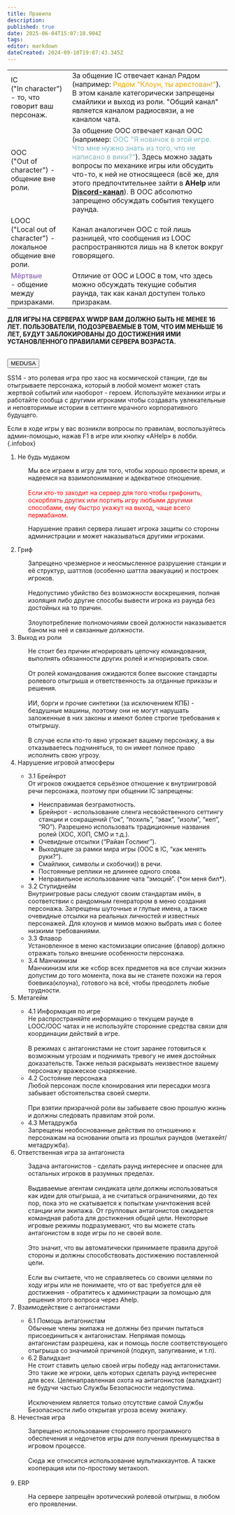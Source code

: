 ```yaml
---
title: Правила
description: 
published: true
date: 2025-06-04T15:07:10.904Z
tags: 
editor: markdown
dateCreated: 2024-09-10T19:07:43.345Z
---
```


<table id="info-table">
  
  <tr>
    <td><span>IC</span><br><span>("In character") - то, что говорит ваш персонаж.</span></td>
    <td>За общение IC отвечает канал Рядом (например: <span style="color:#e7a700">Рядом "Клоун, ты арестован!"</span>). В этом канале категорически запрещены смайлики и выход из роли. "Общий канал" является каналом радиосвязи, а не каналом чата.</td>
  </tr>
  <tr>
    <td><span>OOC</span><br><span>("Out of character") - общение вне роли.</span></td>
    <td>За общение OOC отвечает канал OOC (например: <span style="color:#7db8be">OOC "Я новичок в этой игре. Что мне нужно знать из того, что не написано в вики?"</span>). Здесь можно задать вопросы по механике игры или обсудить что-то, к ней не относящееся (всё же, для этого предпочтительнее зайти в <b>AHelp</b> или <b><a href="https://discord.gg/zcBMKYsUJX">Discord-канал</a></b>). В OOC абсолютно <span class="t-red">запрещено</span> обсуждать события текущего раунда.</td>
  </tr>
  <tr>
    <td><span>LOOC</span><br><span>("Local out of character") - локальное общение вне роли.</span></td>
    <td>Канал аналогичен OOC с той лишь разницей, что сообщения из LOOC распространяются лишь на 8 клеток вокруг говорящего.</td>
  </tr>
  <tr>
    <td><span style="color: #7851A9">Мёртвые</span><br><span>- общение между призраками.</span></td>
    <td>Отличие от OOC и LOOC в том, что здесь можно обсуждать текущие события раунда, так как канал доступен только призракам.</td>
  </tr>
</table>

<div id="rule-table">
  <p id="warn" class="t-red infobox danger-custom"><b>ДЛЯ ИГРЫ НА СЕРВЕРАХ WWDP ВАМ ДОЛЖНО <b>БЫТЬ НЕ МЕНЕЕ 16 ЛЕТ</b>. ПОЛЬЗОВАТЕЛИ, ПОДОЗРЕВАЕМЫЕ В ТОМ, ЧТО ИМ МЕНЬШЕ 16 ЛЕТ, БУДУТ ЗАБЛОКИРОВАНЫ ДО ДОСТИЖЕНИЯ ИМИ УСТАНОВЛЕННОГО ПРАВИЛАМИ СЕРВЕРА ВОЗРАСТА.</b></p>
<br>
	<div id="servers">
    <button id="medusa">MEDUSA</button>
	</div>
  <div id="rule">

<p id="desc-med"><span id="medusa-in-text">SS14</span> - это ролевая игра про хаос на космической станции, где вы отыгрываете персонажа, который в любой момент может стать жертвой событий или наоборот - героем. Используйте механики игры и работайте сообща с другими игроками чтобы создавать увлекательные и неповторимые истории в сеттинге мрачного корпоративного будущего.
</p>

Если в ходе игры у вас возникли вопросы по правилам, воспользуйтесь админ-помощью, нажав F1 в игре или кнопку «AHelp» в лобби.
{.infobox}
    
<ol id="rule-list">
<li>Не будь мудаком</li>
  <ul class="ul-in-list">
   Мы все играем в игру для того, чтобы хорошо провести время, и надеемся на взаимопонимание и адекватное отношение.<br><br>
   <span style="color: #ff0000;">Если кто-то заходит на сервер для того чтобы грифонить, оскорблять других или портить игру любыми другими способами, ему быстро укажут на выход, чаще всего пермабаном. </span>

Нарушение правил сервера лишает игрока защиты со стороны администрации и может наказываться другими игроками.

  </ul>

<li>Гриф</li>
  <ul class="ul-in-list">
Запрещено чрезмерное и неосмысленное разрушение станции и её структур, шаттлов (особенно шаттла эвакуации) и построек игроков.<br><br>
Недопустимо убийство без возможности воскрешения, полная изоляция либо другие способы вывести игрока из раунда без достойных на то причин.<br><br>
Злоупотребление полномочиями своей должности наказывается баном на неё и связанные должности.
  </ul>

<li>Выход из роли</li>
  <ul class="ul-in-list">
Не стоит без причин игнорировать цепочку командования, выполнять обязанности других ролей и игнорировать свои.<br><br>
От ролей командования ожидаются более высокие стандарты ролевого отыгрыша и ответственность за отданные приказы и решения.<br><br>
ИИ, борги и прочие синтетики (за исключением КПБ) - бездушные машины, поэтому они не могут нарушать заложенные в них законы и имеют более строгие требования к отыгрышу.<br><br>
В случае если кто-то явно угрожает вашему персонажу, а вы отказываетесь подчиняться, то он имеет полное право исполнить свою угрозу.
  </ul>

<li>Нарушение игровой атмосферы</li>
  <ul class="ul-in-list">
   <li>3.1 Брейнрот</li>
От игроков ожидается серьёзное отношение к внутриигровой речи персонажа, поэтому при общении IC запрещены:
<ul>
  <li>Неисправимая безграмотность.</li>
  <li>Брейнрот - использование сленга несвойственного сеттингу станции и сокращений (“ок”, “похиль”, “эвак”, “изоли”, “кеп”, “ЯО”). Разрешено использовать традиционные названия ролей (ХОС, ХОП, СМО и т.д.).</li>
  <li>Очевидные отсылки (“Райан Гослинг”).</li>
  <li>Выходящее за рамки мира игры (OOC в IC, “как менять руки?”).</li>
  <li>Смайлики, символы и скобочки)) в речи.</li>
  <li>Постоянные реплики не длиннее одного слова.</li>
  <li>Неправильное использование чата “эмоций”. (*он меня бил*).</li>
</ul>

   <li>3.2 Ступиднейм</li>
Внутриигровые расы следуют своим стандартам имён, в соответствии с рандомным генератором в меню создания персонажа. Запрещены шуточные и глупые имена, а также очевидные отсылки на реальных личностей и известных персонажей. Для клоунов и мимов можно выбрать имя с более низкими требованиями.

   <li>3.3 Флавор</li>
Установленное в меню кастомизации описание (флавор) должно отражать только внешние особенности персонажа.

   <li>3.4 Манчкинизм</li>
Манчкинизм или же «сбор всех предметов на все случаи жизни» допустим до того момента, пока вы не станете похожи на героя боевика(клоуна), готового на всё, чтобы преодолеть любые трудности.

  </ul>
<li>Метагейм</li>
  <ul class="ul-in-list">
   <li>4.1 Информация по игре</li>
   <span class="t-red">Не распространяйте информацию о текущем раунде в LOOC/OOC чатах и не используйте сторонние средства связи для координации действий в игре.</span><br><br>
   В режимах с антагонистами не стоит заранее готовиться к возможным угрозам и поднимать тревогу не имея достойных доказательств. Также <span class="t-red">нельзя</span> раскрывать неизвестное вашему персонажу вражеское снаряжение.
   
   <li>4.2 Состояние персонажа</li>
   Любой персонаж после клонирования или пересадки мозга <span class="t-red">забывает</span> обстоятельства своей смерти. <br><br>
   При взятии призрачной роли вы забываете свою прошлую жизнь и должны следовать правилам этой роли.
   
   <li>4.3 Метадружба</li>
   Запрещены необоснованные действия по отношению к персонажам на основании опыта из прошлых раундов (метахейт/метадружба).

   
  </ul>
<li>Ответственная игра за антагониста</li>
  <ul class="ul-in-list">
  Задача антагонистов - сделать раунд интереснее и опаснее для остальных игроков в разумных пределах.<br><br>
  Выдаваемые агентам синдиката цели должны использоваться как идеи для отыгрыша, а не считаться ограничениями, до тех пор, пока это не скатывается к <span class="t-red">попыткам уничтожения всей станции или экипажа</span>.
   От групповых антагонистов ожидается командная работа для достижения общей цели.
  Некоторые игровые режимы подразумевают, что вы можете стать антагонистом в ходе игры по не своей воле.<br><br>
  Это значит, что вы <span class="t-red">автоматически принимаете правила другой стороны</span> и должны способствовать достижению поставленной цели.<br><br>
    Если вы считаете, что не справляетесь со своими целями по ходу игры или не понимаете, что от вас требуется для её достижения - обратитесь к администрации за помощью для решения этого вопроса через Ahelp.
  </ul>
<li>Взаимодействие с антагонистами</li>
  <ul class="ul-in-list">
   <li>6.1 Помощь антагонистам</li>
  Обычные члены экипажа не должны без причин пытаться присоединиться к антагонистам. Непрямая помощь антагонистам разрешена, как и помощь после соответствующего отыгрыша со значимой причиной (подкуп, запугивание, и т.п).
   
   <li>6.2 Валидхант</li>
    Не стоит ставить целью своей игры победу над антагонистами. Это такие же игроки, цель которых сделать раунд интереснее для всех. 
   Целенаправленная охота на антагонистов (валидхант) не будучи частью Службы Безопасности <span class="t-red">недопустима.</span><br><br>
   <span class="t-green">Исключением является только отсутствие самой Службы Безопасности либо открытая угроза всему экипажу.</span>
   
  </ul>
<li>Нечестная игра</li>
  <ul class="ul-in-list">
  <span class="t-red">Запрещено использование стороннего программного обеспечения и недочетов игры для получения преимущества в игровом процессе.</span><br><br>
  Сюда же относится использование мультиаккаунтов. А также кооперация или по-простому метакооп.<br><br>

  </ul>
<li>ERP</li>
  <ul class="ul-in-list">
  <span class="t-red">На сервере запрещён эротический ролевой отыгрыш, в любом его проявлении.</span>
  </ul>
</ol>
  </div>
</div>